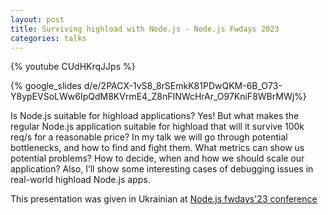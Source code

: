 ```yaml
---
layout: post
title: Surviving highload with Node.js - Node.js Fwdays 2023
categories: talks
---
```


{% youtube CUdHKrqJJps %}

{% google_slides d/e/2PACX-1vS8_8rSEmkK81PDwQKM-6B_O73-Y8ypEVSoLWw6IpQdM8KVrmE4_Z8nFINWcHrAr_O97KniF8WBrMWj%}

Is Node.js suitable for highload applications? Yes! But what makes the regular Node.js application suitable for highload that will it survive 100k req/s for a reasonable price? In my talk we will go through potential bottlenecks, and how to find and fight them. What metrics can show us potential problems? How to decide, when and how we should scale our application? Also, I’ll show some interesting cases of debugging issues in real-world highload Node.js apps.


This presentation was given in Ukrainian at [Node.js fwdays'23 conference](https://fwdays.com/en/event/node-js-fwdays-2023/review/surviving-highload-with-nodejs)


